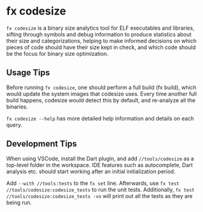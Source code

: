 fx codesize
=================================================

`fx codesize` is a binary size analytics tool for ELF executables and libraries,
sifting through symbols and debug information to produce statistics about their
size and categorizations, helping to make informed decisions on which pieces of
code should have their size kept in check, and which code should be the focus
for binary size optimization.

## Usage Tips

Before running `fx codesize`, one should perform a full build (fx build),
which would update the system images that codesize uses. Every time another
full build happens, codesize would detect this by default, and re-analyze
all the binaries.

`fx codesize --help` has more detailed help information and details on each
query.

## Development Tips

When using VSCode, install the Dart plugin, and add `//tools/codesize` as a
top-level folder in the workspace. IDE features such as autocomplete, Dart
analysis etc. should start working after an initial initialization period.

Add `--with //tools:tests` to the `fx set` line. Afterwards,
use `fx test //tools/codesize:codesize_tests` to run the unit tests.
Additionally, `fx test //tools/codesize:codesize_tests -vo` will print out all
the tests as they are being run.

